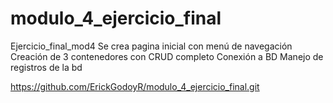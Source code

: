 # modulo_4_ejercicio_final

Ejercicio_final_mod4
Se crea pagina inicial con menú de navegación
Creación de 3 contenedores con CRUD completo
Conexión a BD
Manejo de registros de la bd

https://github.com/ErickGodoyR/modulo_4_ejercicio_final.git
